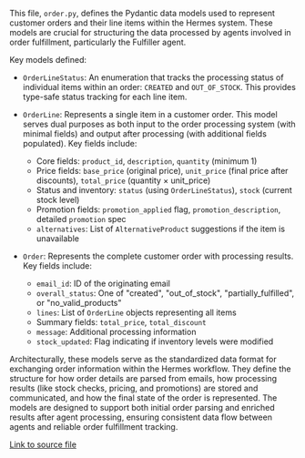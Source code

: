 This file, `order.py`, defines the Pydantic data models used to represent customer orders and their line items within the Hermes system. These models are crucial for structuring the data processed by agents involved in order fulfillment, particularly the Fulfiller agent.

Key models defined:
-   `OrderLineStatus`: An enumeration that tracks the processing status of individual items within an order: `CREATED` and `OUT_OF_STOCK`. This provides type-safe status tracking for each line item.

-   `OrderLine`: Represents a single item in a customer order. This model serves dual purposes as both input to the order processing system (with minimal fields) and output after processing (with additional fields populated). Key fields include:
    - Core fields: `product_id`, `description`, `quantity` (minimum 1)
    - Price fields: `base_price` (original price), `unit_price` (final price after discounts), `total_price` (quantity × unit_price)
    - Status and inventory: `status` (using `OrderLineStatus`), `stock` (current stock level)
    - Promotion fields: `promotion_applied` flag, `promotion_description`, detailed `promotion` spec
    - `alternatives`: List of `AlternativeProduct` suggestions if the item is unavailable

-   `Order`: Represents the complete customer order with processing results. Key fields include:
    - `email_id`: ID of the originating email
    - `overall_status`: One of "created", "out_of_stock", "partially_fulfilled", or "no_valid_products"
    - `lines`: List of `OrderLine` objects representing all items
    - Summary fields: `total_price`, `total_discount`
    - `message`: Additional processing information
    - `stock_updated`: Flag indicating if inventory levels were modified

Architecturally, these models serve as the standardized data format for exchanging order information within the Hermes workflow. They define the structure for how order details are parsed from emails, how processing results (like stock checks, pricing, and promotions) are stored and communicated, and how the final state of the order is represented. The models are designed to support both initial order parsing and enriched results after agent processing, ensuring consistent data flow between agents and reliable order fulfillment tracking.

[Link to source file](../../../src/hermes/model/order.py) 